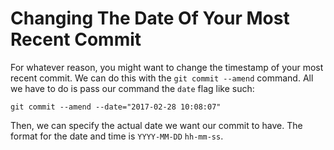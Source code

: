 # Changing The Date Of Your Most Recent Commit

For whatever reason, you might want to change the timestamp of your most recent commit. We can do this with the `git commit --amend` command. All we have to do is pass our command the `date` flag like such:

`git commit --amend --date="2017-02-28 10:08:07"`

Then, we can specify the actual date we want our commit to have. The format for the date and time is `YYYY-MM-DD`
`hh-mm-ss`.
